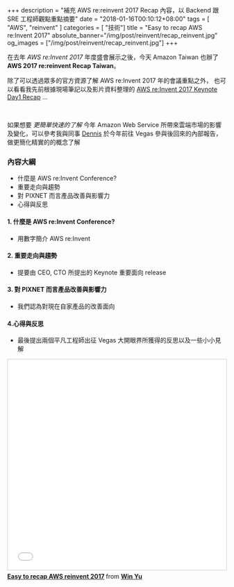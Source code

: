 +++
description = "補充 AWS re:reinvent 2017 Recap 內容，以 Backend 跟 SRE 工程師觀點重點摘要"
date = "2018-01-16T00:10:12+08:00"
tags = [ "AWS", "reinvent" ]
categories = [ "技術"]
title = "Easy to recap AWS re:Invent 2017"
absolute_banner="/img/post/reinvent/recap_reinvent.jpg"
og_images = ["/img/post/reinvent/recap_reinvent.jpg"]
+++

在去年 _AWS re:Invent 2017_ 年度盛會展示之後，今天 Amazon Taiwan 也辦了 __AWS 2017 re:reinvent Recap Taiwan__。

除了可以透過眾多的官方資源了解 AWS re:Invent 2017 年的會議重點之外， 也可以看看我先前根據現場筆記以及影片資料整理的
[AWS re:Invent 2017 Keynote Day1 Recap](/reinvent_keynote_day1_recap) ...

<!--more-->

<br>

如果想要 <i class="text-primary">更簡單快速的了解</i> 今年 Amazon Web Service 所帶來雲端市場的影響及變化，可以參考我與同事 [Dennis](/fb.me/hank418) 於今年前往 Vegas 參與後回來的內部報告，做更簡化精實的的概念了解

### 內容大綱
- 什麼是 AWS re:Invent Conference?
- 重要走向與趨勢
- 對 PIXNET 而言產品改善與影響力
- 心得與反思


#### 1. 什麼是 AWS re:Invent Conference?
- 用數字簡介 AWS re:Invent

#### 2. 重要走向與趨勢
- 提要由 CEO, CTO 所提出的 Keynote 重要面向 release

#### 3. 對 PIXNET 而言產品改善與影響力
- 我們認為對現在自家產品的改善面向

#### 4.心得與反思
- 最後提出兩個平凡工程師出征 Vegas 大開眼界所獲得的反思以及一些小小見解


<iframe src="//www.slideshare.net/slideshow/embed_code/key/oyRmIRu2qDvmyM" width="100%" height="485" frameborder="0" marginwidth="0" marginheight="0" scrolling="no" style="border:1px solid #CCC; border-width:1px; margin-bottom:5px; max-width: 100%;" allowfullscreen> </iframe> <div style="margin-bottom:5px"> <strong> <a href="//www.slideshare.net/kylinfish/easy-to-recap-aws-reinvent-2017" title="Easy to recap AWS reinvent 2017" target="_blank">Easy to recap AWS reinvent 2017</a> </strong> from <strong><a href="https://www.slideshare.net/kylinfish" target="_blank">Win Yu</a></strong> </div>
